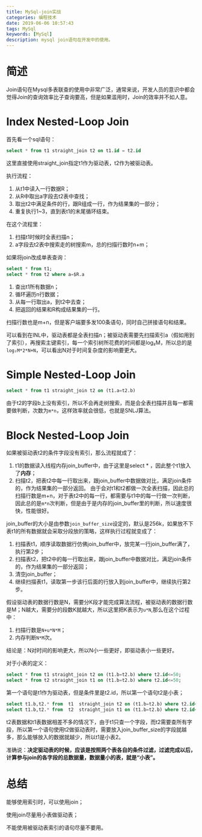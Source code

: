 ```yaml
---
title: MySql-join实战
categories: 编程技术
date: 2019-06-06 10:57:43
tags: MySql
keywords: [MySql]
description: mysql join语句在开发中的使用。
---
```

# 简述
Join语句在Mysql多表联查的使用中非常广泛，通常来说，开发人员的意识中都会觉得Join的查询效率比子查询要高，但是如果滥用时，Join的效率并不如人意。


# Index Nested-Loop Join
首先看一个sql语句：
```sql
select * from t1 straight_join t2 on t1.id = t2.id
```
这里直接使用straight_join指定t1作为驱动表，t2作为被驱动表。

执行流程：
1. 从t1中读入一行数据R；
2. 从R中取出a字段去t2表中查找；
3. 取出t2中满足条件的行，跟R组成一行，作为结果集的一部分；
4. 重复执行1~3，直到表t1的末尾循环结束。

在这个流程里：
1. 扫描t1时候时全表扫描n；
2. a字段去t2表中搜索走的树搜索m，总的扫描行数时n+m；

如果将join改成单表查询：
```sql
select * from t1;
select * from t2 where a=$R.a
```
1. 查出t1所有数据n；
2. 循环遍历n行数据；
3. 从每一行取出a，到t2中去查；
4. 把返回的结果和R构成结果集的一行。

扫描行数也是m+n，但是客户端要多发100条语句，同时自己拼接语句和结果。

可以看到在INL中，驱动表都是全表扫描n；被驱动表需要先扫描索引a（假如用到了索引），再搜索主键索引，每一个索引树所花费的时间都是log₂M，所以总的是`log₂M*2*N+N`，可以看出N对于时间复杂度的影响要更大。

# Simple Nested-Loop Join
```sql
select * from t1 straight_join t2 on (t1.a=t2.b)
```
由于t2的字段b上没有索引，所以不会再走树搜索，而是会全表扫描并且每一都需要做判断，次数为`m*n`，这样效率就会很低，也就是SNLJ算法。

# Block Nested-Loop Join
如果被驱动表t2的条件字段没有索引，那么流程就成了：
1. t1的数据读入线程内存join_buffer中，由于这里是select * ，因此整个t1放入了**内存**；
2. 扫描t2，把表t2中每一行取出来，跟join_buffer中数据做对比，满足join条件的，作为结果集的一部分返回。
由于会对t1和t2都做一次全表扫描，因此总的扫描行数是m+n，对于表t2中的每一行，都需要与t1中的每一行做一次判断，因此总的是`m*n`次判断，但是由于是内存的join_buffer里的判断，所以速度很快，性能很好。

join_buffer的大小是由参数`join_buffer_size`设定的，默认是256k，如果放不下表t1的所有数据就会采取分段放的策略，这样执行过程就变成了：
1. 扫描表t1，顺序读取数据行仿佛join_buffer中，放完某一行join_buffer满了，执行第2步；
2. 扫描表t2，把t2中的每一行取出来，跟join_buffer中数据对比，满足join条件的，作为结果集的一部分返回；
3. 清空join_buffer；
4. 继续扫描表t1，读取第一步该行后面的行放入到join_buffer中，继续执行第2步。

假设驱动表的数据行数是N，需要分K段才能完成算法流程，被驱动表的数据行数是M；N越大，需要分的段数K就越大，所以这里把K表示为`u*N`,那么在这个过程中：
1. 扫描行数是`N+u*N*M`；
2. 内存判断`N*M`次。

结论是：N对时间的影响更大，所以N小一些更好，即驱动表小一些更好。


对于小表的定义：
```sql
select * from t1 straight_join t2 on (t1.b=t2.b) where t2.id<=50;
select * from t2 straight_join t1 on (t1.b=t2.b) where t2.id<=50;
```
第一个语句是t1作为驱动表，但是条件里是t2.id，所以第一个语句t2是小表；
```sql
select t1.b,t2.* from  t1  straight_join t2 on (t1.b=t2.b) where t2.id<=100;
select t1.b,t2.* from  t2  straight_join t1 on (t1.b=t2.b) where t2.id<=100;
```
t2表数据和t1表数据相差不多的情况下，由于t1只查一个字段，而t2需要查所有字段，所以第一个语句使用t2做驱动表时，需要放入join_buffer_size的字段就越多，那么能够放入的数据就越少，所以t1是小表2。

准确说：**决定驱动表的时候，应该是按照两个表各自的条件过滤，过滤完成以后，计算参与join的各字段的总数据量，数据量小的表，就是“小表”。**


# 总结
能够使用索引时，可以使用join；

使用join尽量用小表做驱动表；

不能使用被驱动表索引的语句尽量不要用。